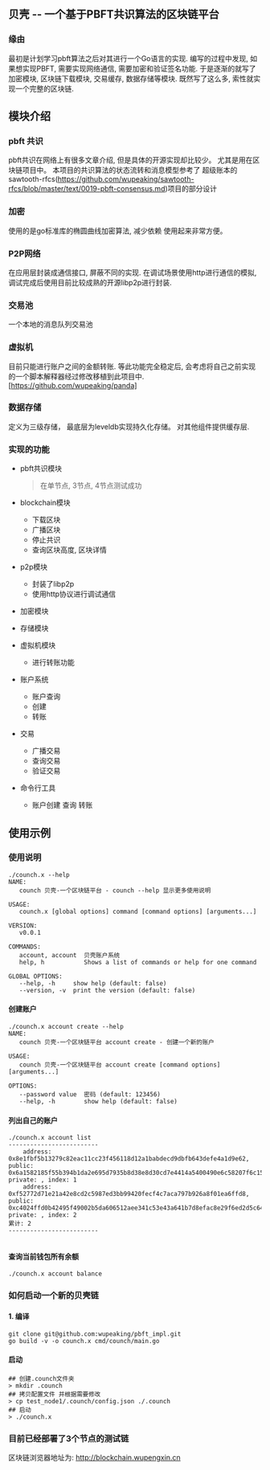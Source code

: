## 贝壳 -- 一个基于PBFT共识算法的区块链平台

### 缘由
最初是计划学习pbft算法之后对其进行一个Go语言的实现. 编写的过程中发现, 如果想实现PBFT, 需要实现网络通信, 需要加密和验证签名功能.
于是逐渐的就写了加密模块, 区块链下载模块, 交易缓存, 数据存储等模块. 既然写了这么多, 索性就实现一个完整的区块链.


## 模块介绍
### pbft 共识
pbft共识在网络上有很多文章介绍, 但是具体的开源实现却比较少。 尤其是用在区块链项目中。 本项目的共识算法的状态流转和消息模型参考了
超级账本的sawtooth-rfcs(https://github.com/wupeaking/sawtooth-rfcs/blob/master/text/0019-pbft-consensus.md)项目的部分设计

### 加密
使用的是go标准库的椭圆曲线加密算法, 减少依赖 使用起来非常方便。

### P2P网络
在应用层封装成通信接口, 屏蔽不同的实现.
在调试场景使用http进行通信的模拟, 调试完成后使用目前比较成熟的开源libp2p进行封装.

### 交易池
一个本地的消息队列交易池 

### 虚拟机
目前只能进行账户之间的金额转账. 等此功能完全稳定后, 会考虑将自己之前实现的一个脚本解释器经过修改移植到此项目中.
[https://github.com/wupeaking/panda]

### 数据存储
定义为三级存储， 最底层为leveldb实现持久化存储。
对其他组件提供缓存层.

### 实现的功能
- pbft共识模块
    > 在单节点, 3节点, 4节点测试成功
- blockchain模块
    - 下载区块
    - 广播区块
    - 停止共识
    - 查询区块高度, 区块详情

- p2p模块
    - 封装了libp2p
    - 使用http协议进行调试通信
- 加密模块
- 存储模块
- 虚拟机模块
    - 进行转账功能
- 账户系统
    - 账户查询
    - 创建
    - 转账 
- 交易
    - 广播交易
    - 查询交易
    - 验证交易
- 命令行工具
    - 账户创建 查询 转账

## 使用示例

### 使用说明
```shell
./counch.x --help         
NAME:
   counch 贝壳-一个区块链平台 - counch --help 显示更多使用说明

USAGE:
   counch.x [global options] command [command options] [arguments...]

VERSION:
   v0.0.1

COMMANDS:
   account, account  贝壳账户系统
   help, h           Shows a list of commands or help for one command

GLOBAL OPTIONS:
   --help, -h     show help (default: false)
   --version, -v  print the version (default: false)

```

#### 创建账户
```shell
./counch.x account create --help
NAME:
   counch 贝壳-一个区块链平台 account create - 创建一个新的账户

USAGE:
   counch 贝壳-一个区块链平台 account create [command options] [arguments...]

OPTIONS:
   --password value  密码 (default: 123456)
   --help, -h        show help (default: false)

```

#### 列出自己的账户
```shell 
./counch.x account list         
-------------------------
	address: 0x8e1fbf5b13279c82eac11cc23f456118d12a1babdecd9dbfb643defe4a1d9e62, public: 0x6a1582185f55b394b1da2e695d7935b8d38e8d30cd7e4414a5400490e6c58207f6c15ddfe41ce89a02e3716b351aea04e897bf130952b2161a4ab44c101248cc, private: , index: 1
	address: 0xf52772d71e21a42e8cd2c5987ed3bb99420fecf4c7aca797b926a8f01ea6ffd8, public: 0xc4024ffd0b42495f49002b5da606512aee341c53e43a641b7d8efac8e29f6ed2d5c6449fe4343f41c5216a84ea9dd43e07daeeadb38556bb19527ce699394cd7, private: , index: 2
累计: 2 
-------------------------


```

#### 查询当前钱包所有余额
```shell
./counch.x account balance 
```

### 如何启动一个新的贝壳链
#### 1. 编译
```
git clone git@github.com:wupeaking/pbft_impl.git
go build -v -o counch.x cmd/counch/main.go
```

#### 启动
```
## 创建.counch文件夹
> mkdir .counch
## 拷贝配置文件 并根据需要修改
> cp test_node1/.counch/config.json ./.counch
## 启动
> ./counch.x

```


### 目前已经部署了3个节点的测试链
区块链浏览器地址为: http://blockchain.wupengxin.cn
